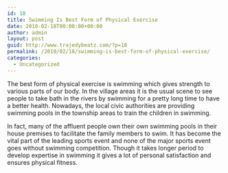 ```yaml
---
id: 18
title: Swimming Is Best Form of Physical Exercise
date: 2010-02-18T00:00:00+00:00
author: admin
layout: post
guid: http://www.trajedybeatz.com/?p=18
permalink: /2010/02/18/swimming-is-best-form-of-physical-exercise/
categories:
  - Uncategorized
---
```

The best form of physical exercise is swimming which gives strength to various parts of our body. In the village areas it is the usual scene to see people to take bath in the rivers by swimming for a pretty long time to have a better health. Nowadays, the local civic authorities are providing swimming pools in the township areas to train the children in swimming.

In fact, many of the affluent people own their own swimming pools in their house premises to facilitate the family members to swim. It has become the vital part of the leading sports event and none of the major sports event goes without swimming competition. Though it takes longer period to develop expertise in swimming it gives a lot of personal satisfaction and ensures physical fitness.